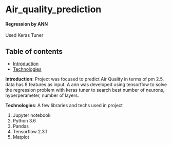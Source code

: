 # Air_quality_prediction
#### Regression by ANN
Used Keras Tuner

## Table of contents
* [Introduction](#introduction)
* [Technologies](#technologies)

**Introduction**: Project was focused to predict Air Quality in terms of pm 2.5, data has 8 features as input. A ann was developed using tensorflow to solve the regression problem with keras tuner to search best number of neurons, hyperperameter, number of layers. 

**Technologies**: A few libraries and techs used in project
1. Jupyter notebook
2. Python 3.6
3. Pandas
4. Tensorflow 2.3.1
5. Matplot

